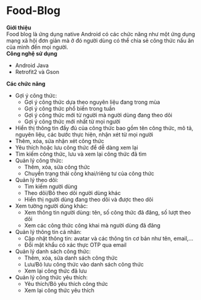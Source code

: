 # Food-Blog
<b>Giới thiệu</b>
</br>
Food blog là ứng dụng native Android có các chức năng như một ứng dụng mạng xã hội đơn giản mà ở đó người dùng có thể chia sẻ công thức nấu ăn của mình đến mọi người.
</br>
<b>Công nghệ sử dụng</b>
</br>
- Android Java
- Retrofit2 và Gson

<b>Các chức năng</b>
</br>
- Gợi ý công thức:
  + Gợi ý công thức dựa theo nguyên liệu đang trong mùa
  + Gợi ý công thức phổ biến trong tuần
  + Gợi ý công thức mới từ người mà người dùng đang theo dõi
  + Gợi ý công thức mới nhất từ mọi người
- Hiển thị thông tin đầy đủ của công thức bao gồm tên công thức, mô tả, nguyên liệu, các bước thực hiện, nhận xét từ mọi người
- Thêm, xóa, sửa nhận xét công thức
- Yêu thích hoặc lưu công thức để dễ dàng xem lại
- Tìm kiếm công thức, lưu và xem lại công thức đã tìm
- Quản lý công thức:
  + Thêm, xóa, sửa công thức
  + Chuyển trạng thái công khai/riêng tư của công thức
- Quản lý theo dõi:
  + Tìm kiếm người dùng
  + Theo dõi/Bỏ theo dõi người dùng khác
  + Hiển thị người dùng đang theo dõi và được theo dõi
- Xem tường người dùng khác:
  + Xem thông tin người dùng: tên, số công thức đã đăng, số lượt theo dõi
  + Xem các công thức công khai mà người dùng đã đăng
- Quản lý thông tin cá nhân:
  + Cập nhật thông tin: avatar và các thông tin cơ bản như tên, email,...
  + Đổi mật khẩu có xác thực OTP qua email
- Quản lý danh sách công thức:
  + Thêm, xóa, sửa danh sách công thức
  + Lưu/Bỏ lưu công thức vào danh sách công thức
  + Xem lại công thức đã lưu
- Quản lý công thức yêu thích:
  + Yêu thích/Bỏ yêu thích công thức
  + Xem lại công thức yêu thích
